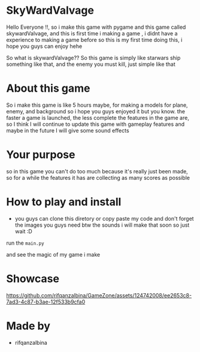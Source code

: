 # SkyWardValvage
Hello Everyone !!, so i make this game with pygame and this game called skywardValvage, and this is first time i making a game , i didnt have a experience
to making a game before so this is my first time doing this, i hope you guys can enjoy hehe

So what is skywardValvage??
So this game is simply like starwars ship something like that, and the enemy you must kill, just simple like that 

# About this game
So i make this game is like 5 hours maybe, for making a models for plane, enemy, and background so i hope you guys enjoyed it
but you know. the faster a game is launched, the less complete the features in the game are, 
so I think I will continue to update this game with gameplay features and maybe in the future I will give some sound effects

# Your purpose
so in this game you can't do too much because it's really just been made, 
so for a while the features it has are collecting as many scores as possible

# How to play and install
- you guys can clone this diretory or copy paste my code and don't forget the images you guys need btw the sounds i will make that soon so just wait :D

run the `main.py`

and see the magic of my game i make

# Showcase
https://github.com/rifqanzalbina/GameZone/assets/124742008/ee2653c8-7ad3-4c87-b3ae-12f533b9cfa0




# Made by
- rifqanzalbina




